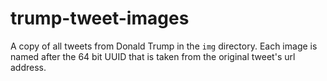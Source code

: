 # trump-tweet-images

A copy of all tweets from Donald Trump in the `img` directory. Each image is named after the 64 bit UUID that is taken from the original tweet's url address.
